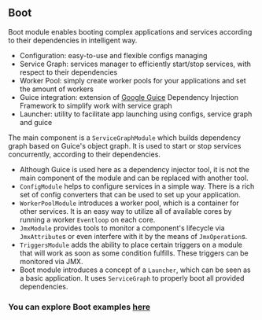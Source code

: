 ## Boot

Boot module enables booting complex applications and services according to their dependencies in intelligent way.

* Configuration: easy-to-use and flexible configs managing
* Service Graph: services manager to efficiently start/stop services, with respect to their dependencies
* Worker Pool: simply create worker pools for your applications and set the amount of workers
* Guice integration: extension of [Google Guice](https://github.com/google/guice) Dependency Injection Framework to 
simplify work with service graph
* Launcher: utility to facilitate app launching using configs, service graph and guice

The main component is a `ServiceGraphModule` which builds dependency graph based on Guice's object graph. It is used to 
start or stop services concurrently, according to their dependencies. 

* Although Guice is used here as a dependency injector tool, it is not the main component of the module and can be 
replaced with another tool.
* `ConfigModule` helps to configure services in a simple way. There is a rich set of config converters that can be used 
to set up your application.
* `WorkerPoolModule` introduces a worker pool, which is a container for other services. It is an easy way to utilize all 
of available cores by running a worker `Eventloop` on each core.
* `JmxModule` provides tools to monitor a component's lifecycle via `JmxAttribute`s or even interfere with it by the 
means of `JmxOperation`s.
* `TriggersModule` adds the ability to place certain triggers on a module that will work as soon as some condition 
fulfills. These triggers can be monitored via JMX.
* Boot module introduces a concept of a `Launcher`, which can be seen as a basic application. It uses `ServiceGraph` to 
properly boot all provided dependencies.

### You can explore Boot examples [here](https://github.com/softindex/datakernel/blob/master/examples/boot)